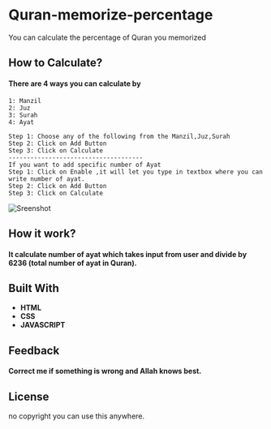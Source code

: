 # Quran-memorize-percentage
You can calculate the percentage of Quran you memorized

## How to Calculate?
#### There are 4 ways you can calculate by
```
1: Manzil
2: Juz
3: Surah
4: Ayat
```
```
Step 1: Choose any of the following from the Manzil,Juz,Surah
Step 2: Click on Add Button
Step 3: Click on Calculate
-------------------------------------
If you want to add specific number of Ayat 
Step 1: Click on Enable ,it will let you type in textbox where you can write number of ayat.
Step 2: Click on Add Button
Step 3: Click on Calculate
```

![Sreenshot](https://raw.githubusercontent.com/kasim393/Quran-memorize-percentage/main/ss.png)

## How it work?
#### It calculate number of ayat which takes input from user and divide by 6236 (total number of ayat in Quran).


## Built With

* **HTML**
* **CSS**
* **JAVASCRIPT**

## Feedback
#### Correct me if something is wrong and Allah knows best.

## License
no copyright you can use this anywhere.
